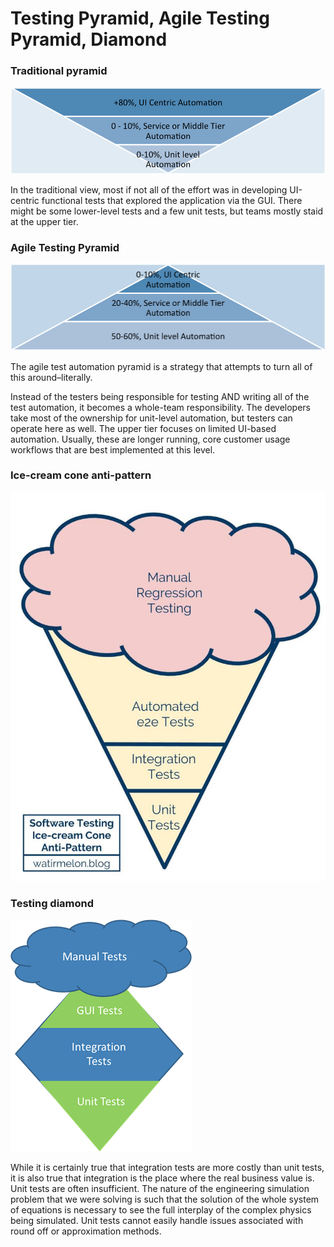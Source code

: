 # Testing Pyramid, Agile Testing Pyramid, Diamond

### Traditional pyramid

![](../../.gitbook/assets/image%20%28127%29.png)

In the traditional view, most if not all of the effort was in developing UI-centric functional tests that explored the application via the GUI. There might be some lower-level tests and a few unit tests, but teams mostly staid at the upper tier.

### Agile Testing Pyramid

![](../../.gitbook/assets/image%20%28137%29.png)

The agile test automation pyramid is a strategy that attempts to turn all of this around–literally.

Instead of the testers being responsible for testing AND writing all of the test automation, it becomes a whole-team responsibility. The developers take most of the ownership for unit-level automation, but testers can operate here as well. The upper tier focuses on limited UI-based automation. Usually, these are longer running, core customer usage workflows that are best implemented at this level.

### Ice-cream cone anti-pattern

![](../../.gitbook/assets/image%20%28108%29.png)

### Testing diamond

![](../../.gitbook/assets/image%20%28164%29.png)

While it is certainly true that integration tests are more costly than unit tests, it is also true that integration is the place where the real business value is. Unit tests are often insufficient. The nature of the engineering simulation problem that we were solving is such that the solution of the whole system of equations is necessary to see the full interplay of the complex physics being simulated. Unit tests cannot easily handle issues associated with round off or approximation methods.

